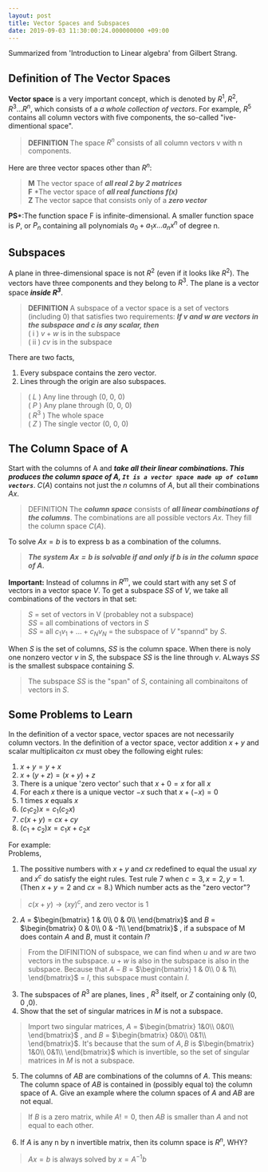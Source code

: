 ```yaml
---
layout: post
title: Vector Spaces and Subspaces
date: 2019-09-03 11:30:00:24.000000000 +09:00
---
```

Summarized from 'Introduction to Linear algebra' from Gilbert Strang.
## Definition of The Vector Spaces
**Vector space** is a very important concept, which is denoted by $R^1, R^2, R^3 ... R^n$, which consists of a *a whole collection of vectors*. For example, $R^5$ contains all column vectors with five components, the so-called "ive-dimentional space".
> **DEFINITION** The space $R^n$ consists of all column vectors v with n components.

Here are three vector spaces other than $R^n$:
> **M** The vector space of ***all real 2 by 2 matrices*** <br>
> **F** *The vector space of ***all real functions $f(x)$*** <br>
> **Z** The vector sapce that consists only of a ***zero vector***

**PS***:The function space F is infinite-dimensional. A smaller function space is $P$, or $P_n$ containing all polynomials $a_0 + a_1x ... a_nx^n$ of degree n.
## Subspaces
A plane in three-dimensional space is not $R^2$ (even if it looks like $R^2$). The vectors have three components and they belong to $R^3$. The plane is a vector space ***inside $R^3$***.
> **DEFINITION** A subspace of a vector space is a set of vectors (including 0) that satisfies two requirements: ***If $v$ and $w$ are vectors in the subspace and $c$ is any scalar, then<br>***
> ( i ) $v+w$ is in the subspace <br>
> ( ii ) $cv$ is in the subspace

There are two facts,
1. Every subspace contains the zero vector.
2. Lines through the origin are also subspaces.

> ( $L$ ) Any line through (0, 0, 0)<br>
> ( $P$ ) Any plane through (0, 0, 0)<br>
> ( $R^3$ ) The whole space<br>
> ( $Z$ ) The single vector (0, 0, 0)

## The Column Space of A
Start with the columns of A and ***take all their linear combinations. This produces the column space of A, `It is a vector space made up of column vectors`***. $C(A)$ contains not just the $n$ columns of $A$, but all their combinations $Ax$.
> DEFINITION The ***column space*** consists of ***all linear combinations of the columns***. The combinations are all possible vectors $Ax$. They fill the column space $C(A)$.

To solve $Ax = b$ is to express b as a combination of the columns.

> ***The system $Ax = b$ is solvable if and only if b is in the column space of $A$.***

**Important:** Instead of columns in $R^m$, we could start with any set $S$ of vectors in a vector space $V$. To get a subspace $SS$ of $V$, we take all combinations of the vectors in that set:

> $S$ = set of vectors in V (probabley not a subspace)<br>
> $SS$ = all combinations of vectors in $S$<br>
> $SS$ = all $c_1v_1 + ...+ c_Nv_N$ = the subspace of $V$ "spannd" by $S$.

When $S$ is the set of columns, $SS$ is the column space. When there is noly one nonzero vector $v$ in $S$, the subspace $SS$ is the line through $v$. ALways $SS$ is the smallest subspace containing $S$.

> The subspace $SS$ is the "span" of $S$, containing all combinaitons of vectors in $S$.

## Some Problems to Learn
In the definition of a vector space, vector spaces are not necessarily column vectors. In the definition of a vector space, vector addition $x+y$ and scalar multiplicaiton $cx$ must obey the following eight rules:
1. $x+y=y+x$
2. $x+(y+z)=(x+y)+z$
3. There is a unique 'zero vector' such that $x+0=x$ for all $x$
4. For each $x$ there is a unique vector $-x$ such that $x + (-x) = 0$
5. 1 times $x$ equals $x$
6. $(c_1c_2)x=c_1(c_2x)$
7. $c(x+y)=cx + cy$
8. $(c_1+c_2)x = c_1x + c_2x$

For example:<br>
Problems, <br>
1. The possitive numbers with $x + y$ and $cx$ redefined to equal the usual $xy$ and $x^c$ do satisfy the eight rules. Test rule 7 when $c =3, x = 2, y =1$. (Then $x+y=2$ and $cx=8$.) Which number acts as the "zero vector"?
> $c(x+y)\to(xy)^c$, and zero vector is 1
2. $A$ = 
$\begin{bmatrix}
1 & 0\\
0 & 0\\
\end{bmatrix}$
and $B$ = 
$\begin{bmatrix}
0 & 0\\
0 & -1\\
\end{bmatrix}$
, if a subspace of M does contain $A$ and $B$, must it contain $I$?
> From the DIFINITION of subspace, we can find when $u$ and $w$ are two vectors in the subspace. $u + w$ is also in the subspace is also in the subspace. Because that $A - B$ =
$\begin{bmatrix}
1 & 0\\
0 & 1\\
\end{bmatrix}$
= $I$, this subspace must contain $I$.
3. The subspaces of $R^3$ are planes, lines , $R^3$ itself, or $Z$ containing only (0, 0 ,0).
4. Show that the set of singular matrices in $M$ is not a subspace.
> Import two singular matrices, $A$ = 
$\begin{bmatrix}
1&0\\
0&0\\
\end{bmatrix}$
, and $B$ = 
$\begin{bmatrix}
0&0\\
0&1\\
\end{bmatrix}$. 
It's because that the sum of $A,B$ is 
$\begin{bmatrix}
1&0\\
0&1\\
\end{bmatrix}$
which is invertible, so the set of singular matrices in $M$ is not a subspace.
5. The columns of $AB$ are combinations of the columns of $A$. This means: The column space of $AB$ is contained in (possibly equal to) the column space of A. Give an example where the column spaces of $A$ and $AB$ are not equal.
> If $B$ is a zero matrix, while $A!=0$, then $AB$ is smaller than $A$ and not equal to each other.
6. If $A$ is any n by n invertible matrix, then its column space is $R^n$, WHY?
> $Ax = b$ is always solved by $x = A^{-1}b$



